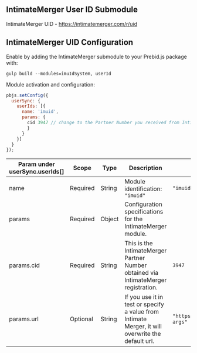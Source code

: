 ## IntimateMerger User ID Submodule

IntimateMerger UID - https://intimatemerger.com/r/uid

## IntimateMerger UID Configuration

Enable by adding the IntimateMerger submodule to your Prebid.js package with:

```
gulp build --modules=imuIdSystem, userId
```

Module activation and configuration:

```javascript
pbjs.setConfig({
  userSync: {
    userIds: [{
      name: 'imuid',
      params: {
        cid 3947 // change to the Partner Number you received from IntimateMerger
        }
      }
    }]
  }
});
```

| Param under userSync.userIds[] | Scope | Type | Description | Example |
| --- | --- | --- | --- | --- |
| name | Required | String | Module identification: `"imuid"` | `"imuid"` |
| params | Required | Object | Configuration specifications for the IntimateMerger module. | |
| params.cid | Required | String | This is the IntimateMerger Partner Number obtained via IntimateMerger registration. | `3947` |
| params.url | Optional | String | If you use it in test or specify a value from Intimate Merger, it will overwrite the default url. | `"https://somedomain.some/somepath?args"` |
